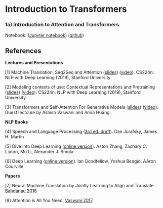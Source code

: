 Introduction to Transformers
============================

### 1a) Introduction to Attention and Transformers

Notebook: ([Jupyter notebook](https://nbviewer.jupyter.org/github/ccarpenterg/introTransformers/blob/master/01a_introduction_NLP_transformers.ipynb)) ([github](https://github.com/ccarpenterg/introTransformers/blob/master/01a_introduction_NLP_transformers.ipynb))

## References

**Lectures and Presentations**

[1] Machine Translation, Seq2Seq and Attention ([slides](https://web.stanford.edu/class/archive/cs/cs224n/cs224n.1194/slides/cs224n-2019-lecture08-nmt.pdf)) ([video](https://youtu.be/XXtpJxZBa2c)). CS224n: NLP with Deep Learning (2019), Stanford University

[2] Modeling contexts of use: Contextual Representations and Pretraining ([slides](https://web.stanford.edu/class/archive/cs/cs224n/cs224n.1194/slides/cs224n-2019-lecture13-contextual-representations.pdf)) ([video](https://youtu.be/S-CspeZ8FHc)). CS224n: NLP with Deep Learning (2019), Stanford University

[3] Transformers and Self-Attention For Generative Models ([slides](https://web.stanford.edu/class/archive/cs/cs224n/cs224n.1194/slides/cs224n-2019-lecture14-transformers.pdf)) ([video](https://youtu.be/5vcj8kSwBCY)). Guest lectcure by Ashish Vaswani and Anna Huang.

**NLP Books**

[4] Speech and Language Processing ([3rd ed. draft](https://web.stanford.edu/~jurafsky/slp3/)). Dan Jurafsky, James H. Martin

[5] Dive into Deep Learning ([online version](https://d2l.ai/)). Aston Zhang, Zachary C. Lipton, Mu Li, Alexander J. Smola

[6] Deep Learning ([online version](https://www.deeplearningbook.org/)). Ian Goodfellow, Yoshua Bengio, AAron Courville

**Papers**

[7] Neural Machine Translation by Jointly Learning to Align and Translate. [Bahdanau 2016](https://arxiv.org/pdf/1409.0473.pdf)

[8] Attention is All You Need, [Vaswani 2017](https://arxiv.org/pdf/1706.03762.pdf).
